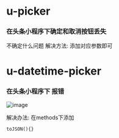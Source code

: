 # u-picker
### 在头条小程序下确定和取消按钮丢失
不确定什么问题
解决方法: 添加对应参数即可

# u-datetime-picker
### 在头条小程序下 报错
![image](/images/toJson.png)

解决办法: 在methods下添加
```
toJSON(){}
```
